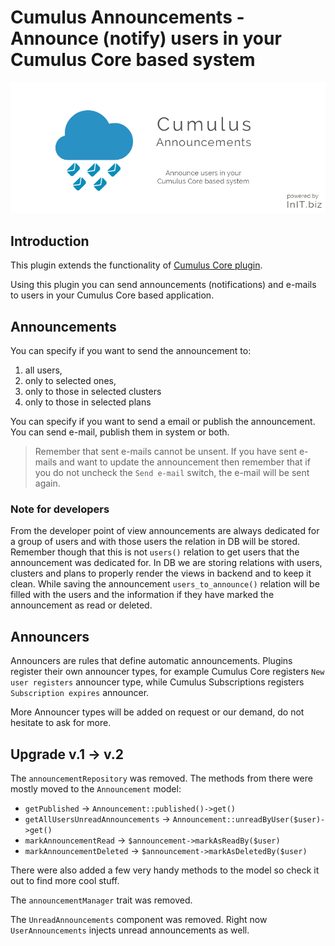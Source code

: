 # Cumulus Announcements -  Announce (notify) users in your Cumulus Core based system 
![Cumulus Announcements banner](https://raw.githubusercontent.com/initbiz/initbiz.github.io/master/cumulusannouncements/assets/images/cumulus-announcements-banner.png)

## Introduction

This plugin extends the functionality of [Cumulus Core plugin](https://octobercms.com/plugin/initbiz-cumuluscore).

Using this plugin you can send announcements (notifications) and e-mails to users in your Cumulus Core based application.

[//]: # (Documentation)

## Announcements

You can specify if you want to send the announcement to:
1. all users,
1. only to selected ones,
1. only to those in selected clusters
1. only to those in selected plans

You can specify if you want to send a email or publish the announcement. You can send e-mail, publish them in system or both.

> Remember that sent e-mails cannot be unsent. If you have sent e-mails and want to update the announcement then remember that if you do not uncheck the `Send e-mail` switch, the e-mail will be sent again.

### Note for developers

From the developer point of view announcements are always dedicated for a group of users and with those users the relation in DB will be stored. Remember though that this is not `users()` relation to get users that the announcement was dedicated for. In DB we are storing relations with users, clusters and plans to properly render the views in backend and to keep it clean. While saving the announcement `users_to_announce()` relation will be filled with the users and the information if they have marked the announcement as read or deleted.

## Announcers

Announcers are rules that define automatic announcements. Plugins register their own announcer types, for example Cumulus Core registers `New user registers` announcer type, while Cumulus Subscriptions registers `Subscription expires` announcer.

More Announcer types will be added on request or our demand, do not hesitate to ask for more.

## Upgrade v.1 -> v.2

The `announcementRepository` was removed. The methods from there were mostly moved to the `Announcement` model:

* `getPublished` -> `Announcement::published()->get()`
* `getAllUsersUnreadAnnouncements` -> `Announcement::unreadByUser($user)->get()`
* `markAnnouncementRead` -> `$announcement->markAsReadBy($user)`
* `markAnnouncementDeleted` -> `$announcement->markAsDeletedBy($user)`

There were also added a few very handy methods to the model so check it out to find more cool stuff.

The `announcementManager` trait was removed.

The `UnreadAnnouncements` component was removed. Right now `UserAnnouncements` injects unread announcements as well.